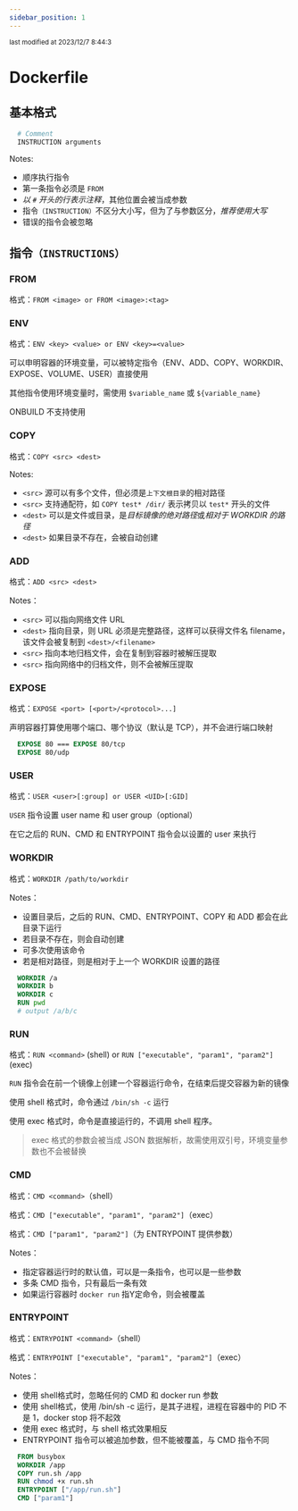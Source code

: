 ```yaml
---
sidebar_position: 1
---
```

    
<small color="#ccc">last modified at 2023/12/7 8:44:3</small>
# Dockerfile

## 基本格式

```dockerfile
  # Comment
  INSTRUCTION arguments
```

Notes:

* 顺序执行指令
* 第一条指令必须是 `FROM`
* *以 `#` 开头的行表示注释*，其他位置会被当成参数
* 指令`（INSTRUCTION）`不区分大小写，但为了与参数区分，*推荐使用大写*
* 错误的指令会被忽略

## 指令`（INSTRUCTIONS）`

### FROM

格式：`FROM <image> or FROM <image>:<tag>`

### ENV

格式：`ENV <key> <value> or ENV <key>=<value>`

可以申明容器的环境变量，可以被特定指令（ENV、ADD、COPY、WORKDIR、EXPOSE、VOLUME、USER）直接使用

其他指令使用环境变量时，需使用 `$variable_name` 或 `${variable_name}`

ONBUILD 不支持使用

### COPY

格式：`COPY <src> <dest>`

Notes:

* `<src>` 源可以有多个文件，但必须是`上下文根目录`的相对路径
* `<src>` 支持通配符，如 `COPY test* /dir/` 表示拷贝以 `test*` 开头的文件
* `<dest>` 可以是文件或目录，是*目标镜像的绝对路径*或*相对于 WORKDIR 的路径*
* `<dest>` 如果目录不存在，会被自动创建

### ADD

格式：`ADD <src> <dest>`

Notes：

* `<src>` 可以指向网络文件 URL
* `<dest>` 指向目录，则 URL 必须是完整路径，这样可以获得文件名 filename，该文件会被复制到 `<dest>/<filename>`
* `<src>` 指向本地归档文件，会在复制到容器时被解压提取
* `<src>` 指向网络中的归档文件，则不会被解压提取

### EXPOSE

格式：`EXPOSE <port> [<port>/<protocol>...]`

声明容器打算使用哪个端口、哪个协议（默认是 TCP），并不会进行端口映射

```dockerfile
  EXPOSE 80 === EXPOSE 80/tcp
  EXPOSE 80/udp
```

### USER

格式：`USER <user>[:group] or USER <UID>[:GID]`

`USER` 指令设置 user name 和 user group（optional）

在它之后的 RUN、CMD 和 ENTRYPOINT 指令会以设置的 user 来执行

### WORKDIR

格式：`WORKDIR /path/to/workdir`

Notes：

* 设置目录后，之后的 RUN、CMD、ENTRYPOINT、COPY 和 ADD 都会在此目录下运行
* 若目录不存在，则会自动创建
* 可多次使用该命令
* 若是相对路径，则是相对于上一个 WORKDIR 设置的路径

```dockerfile
  WORKDIR /a
  WORKDIR b
  WORKDIR c
  RUN pwd
  # output /a/b/c
```

### RUN

格式：`RUN <command>` (shell) or `RUN ["executable", "param1", "param2"]` (exec)

`RUN` 指令会在前一个镜像上创建一个容器运行命令，在结束后提交容器为新的镜像

使用 shell 格式时，命令通过 `/bin/sh -c` 运行

使用 exec 格式时，命令是直接运行的，不调用 shell 程序。
> exec 格式的参数会被当成 JSON 数据解析，故需使用双引号，环境变量参数也不会被替换

### CMD

格式：`CMD <command>`（shell）

格式：`CMD ["executable", "param1", "param2"]`（exec）

格式：`CMD ["param1", "param2"]`（为 ENTRYPOINT 提供参数）

Notes：

* 指定容器运行时的默认值，可以是一条指令，也可以是一些参数
* 多条 CMD 指令，只有最后一条有效
* 如果运行容器时 `docker run` 指Y定命令，则会被覆盖

### ENTRYPOINT

格式：`ENTRYPOINT <command>`（shell）

格式：`ENTRYPOINT ["executable", "param1", "param2"]`（exec）

Notes：

* 使用 shell格式时，忽略任何的 CMD 和 docker run 参数
* 使用 shell格式，使用 /bin/sh -c 运行，是其子进程，进程在容器中的 PID 不是 1，docker stop 将不起效
* 使用 exec 格式时，与 shell 格式效果相反
* ENTRYPOINT 指令可以被追加参数，但不能被覆盖，与 CMD 指令不同

```dockerfile
  FROM busybox
  WORKDIR /app
  COPY run.sh /app
  RUN chmod +x run.sh
  ENTRYPOINT ["/app/run.sh"]
  CMD ["param1"]
```

      